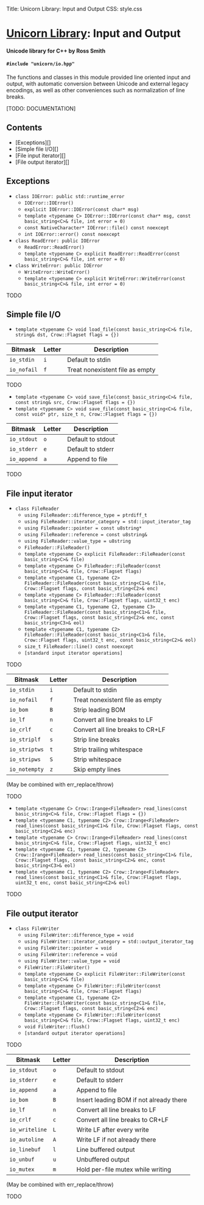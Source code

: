 Title: Unicorn Library: Input and Output
CSS: style.css

# [Unicorn Library](index.html): Input and Output #

#### Unicode library for C++ by Ross Smith ####

#### `#include "unicorn/io.hpp"` ####

The functions and classes in this module provided line oriented input and
output, with automatic conversion between Unicode and external legacy
encodings, as well as other conveniences such as normalization of line breaks.

<p class="alert">[TODO: DOCUMENTATION]</p>

## Contents ##

* [Exceptions][]
* [Simple file I/O][]
* [File input iterator][]
* [File output iterator][]

## Exceptions ##

* `class IOError: public std::runtime_error`
    * `IOError::IOError()`
    * `explicit IOError::IOError(const char* msg)`
    * `template <typename C> IOError::IOError(const char* msg, const basic_string<C>& file, int error = 0)`
    * `const NativeCharacter* IOError::file() const noexcept`
    * `int IOError::error() const noexcept`
* `class ReadError: public IOError`
    * `ReadError::ReadError()`
    * `template <typename C> explicit ReadError::ReadError(const basic_string<C>& file, int error = 0)`
* `class WriteError: public IOError`
    * `WriteError::WriteError()`
    * `template <typename C> explicit WriteError::WriteError(const basic_string<C>& file, int error = 0)`

TODO

## Simple file I/O ##

* `template <typename C> void load_file(const basic_string<C>& file, string& dst, Crow::Flagset flags = {})`

Bitmask      | Letter  | Description
-------      | ------  | -----------
`io_stdin`   | `i`     | Default to stdin
`io_nofail`  | `f`     | Treat nonexistent file as empty

TODO

* `template <typename C> void save_file(const basic_string<C>& file, const string& src, Crow::Flagset flags = {})`
* `template <typename C> void save_file(const basic_string<C>& file, const void* ptr, size_t n, Crow::Flagset flags = {})`

Bitmask      | Letter  | Description
-------      | ------  | -----------
`io_stdout`  | `o`     | Default to stdout
`io_stderr`  | `e`     | Default to stderr
`io_append`  | `a`     | Append to file

TODO

## File input iterator ##

* `class FileReader`
    * `using FileReader::difference_type = ptrdiff_t`
    * `using FileReader::iterator_category = std::input_iterator_tag`
    * `using FileReader::pointer = const u8string*`
    * `using FileReader::reference = const u8string&`
    * `using FileReader::value_type = u8string`
    * `FileReader::FileReader()`
    * `template <typename C> explicit FileReader::FileReader(const basic_string<C>& file)`
    * `template <typename C> FileReader::FileReader(const basic_string<C>& file, Crow::Flagset flags)`
    * `template <typename C1, typename C2> FileReader::FileReader(const basic_string<C1>& file, Crow::Flagset flags, const basic_string<C2>& enc)`
    * `template <typename C> FileReader::FileReader(const basic_string<C>& file, Crow::Flagset flags, uint32_t enc)`
    * `template <typename C1, typename C2, typename C3> FileReader::FileReader(const basic_string<C1>& file, Crow::Flagset flags, const basic_string<C2>& enc, const basic_string<C3>& eol)`
    * `template <typename C1, typename C2> FileReader::FileReader(const basic_string<C1>& file, Crow::Flagset flags, uint32_t enc, const basic_string<C2>& eol)`
    * `size_t FileReader::line() const noexcept`
    * `[standard input iterator operations]`

TODO

Bitmask        | Letter  | Description
-------        | ------  | -----------
`io_stdin`     | `i`     | Default to stdin
`io_nofail`    | `f`     | Treat nonexistent file as empty
`io_bom`       | `B`     | Strip leading BOM
`io_lf`        | `n`     | Convert all line breaks to LF
`io_crlf`      | `c`     | Convert all line breaks to CR+LF
`io_striplf`   | `s`     | Strip line breaks
`io_striptws`  | `t`     | Strip trailing whitespace
`io_stripws`   | `S`     | Strip whitespace
`io_notempty`  | `z`     | Skip empty lines

(May be combined with err_replace/throw)

TODO

* `template <typename C> Crow::Irange<FileReader> read_lines(const basic_string<C>& file, Crow::Flagset flags = {})`
* `template <typename C1, typename C2> Crow::Irange<FileReader> read_lines(const basic_string<C1>& file, Crow::Flagset flags, const basic_string<C2>& enc)`
* `template <typename C> Crow::Irange<FileReader> read_lines(const basic_string<C>& file, Crow::Flagset flags, uint32_t enc)`
* `template <typename C1, typename C2, typename C3> Crow::Irange<FileReader> read_lines(const basic_string<C1>& file, Crow::Flagset flags, const basic_string<C2>& enc, const basic_string<C3>& eol)`
* `template <typename C1, typename C2> Crow::Irange<FileReader> read_lines(const basic_string<C1>& file, Crow::Flagset flags, uint32_t enc, const basic_string<C2>& eol)`

TODO

## File output iterator ##

* `class FileWriter`
    * `using FileWriter::difference_type = void`
    * `using FileWriter::iterator_category = std::output_iterator_tag`
    * `using FileWriter::pointer = void`
    * `using FileWriter::reference = void`
    * `using FileWriter::value_type = void`
    * `FileWriter::FileWriter()`
    * `template <typename C> explicit FileWriter::FileWriter(const basic_string<C>& file)`
    * `template <typename C> FileWriter::FileWriter(const basic_string<C>& file, Crow::Flagset flags)`
    * `template <typename C1, typename C2> FileWriter::FileWriter(const basic_string<C1>& file, Crow::Flagset flags, const basic_string<C2>& enc)`
    * `template <typename C> FileWriter::FileWriter(const basic_string<C>& file, Crow::Flagset flags, uint32_t enc)`
    * `void FileWriter::flush()`
    * `[standard output iterator operations]`

TODO

Bitmask         | Letter  | Description
-------         | ------  | -----------
`io_stdout`     | `o`     | Default to stdout
`io_stderr`     | `e`     | Default to stderr
`io_append`     | `a`     | Append to file
`io_bom`        | `B`     | Insert leading BOM if not already there
`io_lf`         | `n`     | Convert all line breaks to LF
`io_crlf`       | `c`     | Convert all line breaks to CR+LF
`io_writeline`  | `L`     | Write LF after every write
`io_autoline`   | `A`     | Write LF if not already there
`io_linebuf`    | `l`     | Line buffered output
`io_unbuf`      | `u`     | Unbuffered output
`io_mutex`      | `m`     | Hold per-file mutex while writing

(May be combined with err_replace/throw)

TODO
